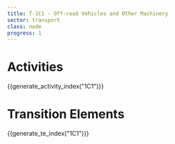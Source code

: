 ```yaml
---
title: T-1C1 - Off-road Vehicles and Other Machinery
sector: transport
class: node
progress: 1
---
```




# Activities

{{generate_activity_index("1C1")}}


# Transition Elements

{{generate_te_index("1C1")}}




